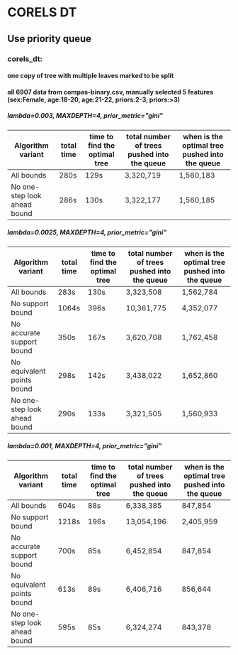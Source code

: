 # CORELS DT

## Use priority queue

### corels_dt:
#### one copy of tree with multiple leaves marked to be split 
#### all 6907 data from compas-binary.csv, manually selected 5 features (sex:Female, age:18-20, age:21-22, priors:2-3, priors:>3)

##### lambda=0.003, MAXDEPTH=4, prior_metric="gini"
Algorithm variant | total time | time to find the optimal tree | total number of trees pushed into the queue | when is the optimal tree pushed into the queue
  ------------- | ------------- | ------------- | -------------  | -------------
All bounds | 280s | 129s | 3,320,719 | 1,560,183
No one-step look ahead bound | 286s | 130s | 3,322,177 | 1,560,185


##### lambda=0.0025, MAXDEPTH=4, prior_metric="gini"
Algorithm variant | total time | time to find the optimal tree | total number of trees pushed into the queue | when is the optimal tree pushed into the queue
  ------------- | ------------- | ------------- | -------------  | -------------
All bounds | 283s | 130s | 3,323,508 | 1,562,784
No support bound | 1064s | 396s | 10,361,775 | 4,352,077
No accurate support bound | 350s | 167s | 3,620,708 | 1,762,458
No equivalent points bound | 298s | 142s | 3,438,022 | 1,652,860
No one-step look ahead bound | 290s | 133s | 3,321,505 | 1,560,933

##### lambda=0.001, MAXDEPTH=4, prior_metric="gini"
Algorithm variant | total time | time to find the optimal tree | total number of trees pushed into the queue | when is the optimal tree pushed into the queue
  ------------- | ------------- | ------------- | -------------  | -------------
All bounds | 604s | 88s | 6,338,385 | 847,854
No support bound | 1218s | 196s | 13,054,196 | 2,405,959
No accurate support bound | 700s | 85s | 6,452,854 | 847,854
No equivalent points bound | 613s | 89s | 6,406,716 | 856,644
No one-step look ahead bound | 595s | 85s | 6,324,274 | 843,378

